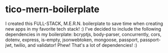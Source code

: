 # tico-mern-boilerplate
I created this FULL-STACK, M.E.R.N. boilerplate to save time when creating new apps in my favorite tech stack! :) I've decided to include the following dependencies in my boilerplate: bcryptjs, body-parser, concurrently, cors, dotenv, express, is-empty, jsonwebtoken, mongoose, passport, passport-jwt, twilio, and validator! Phew! That's a lot of dependencies! :)
